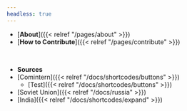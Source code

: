 ```yaml
---
headless: true
---
```


- [**About**]({{< relref "/pages/about" >}})
- [**How to Contribute**]({{< relref "/pages/contribute" >}})
<br />

- **Sources**
- [Comintern]({{< relref "/docs/shortcodes/buttons" >}})
  - [Test]({{< relref "/docs/shortcodes/buttons" >}})
- [Soviet Union]({{< relref "/docs/russia" >}})
- [India]({{< relref "/docs/shortcodes/expand" >}})
<br />
